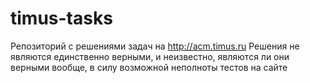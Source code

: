# timus-tasks
Репозиторий с решениями задач на http://acm.timus.ru
Решения не являются единственно верными, и неизвестно, являются ли они верными вообще, в силу возможной неполноты тестов на сайте
